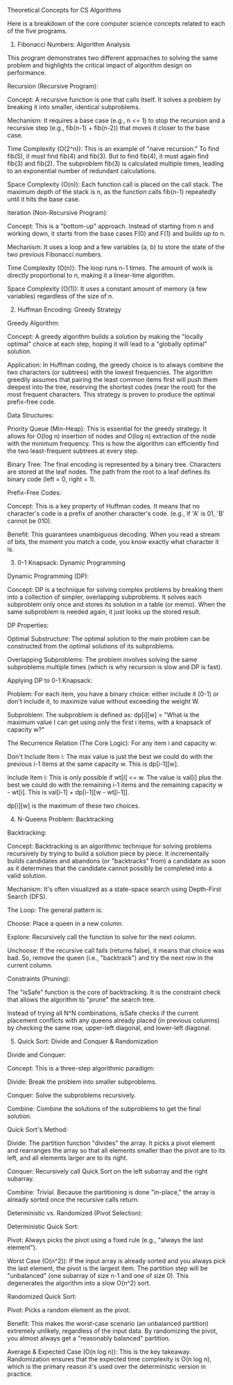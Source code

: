 Theoretical Concepts for CS Algorithms

Here is a breakdown of the core computer science concepts related to each of the five programs.

1. Fibonacci Numbers: Algorithm Analysis

This program demonstrates two different approaches to solving the same problem and highlights the critical impact of algorithm design on performance.

Recursion (Recursive Program):

Concept: A recursive function is one that calls itself. It solves a problem by breaking it into smaller, identical subproblems.

Mechanism: It requires a base case (e.g., n <= 1) to stop the recursion and a recursive step (e.g., fib(n-1) + fib(n-2)) that moves it closer to the base case.

Time Complexity (O(2^n)): This is an example of "naive recursion." To find fib(5), it must find fib(4) and fib(3). But to find fib(4), it must again find fib(3) and fib(2). The subproblem fib(3) is calculated multiple times, leading to an exponential number of redundant calculations.

Space Complexity (O(n)): Each function call is placed on the call stack. The maximum depth of the stack is n, as the function calls fib(n-1) repeatedly until it hits the base case.

Iteration (Non-Recursive Program):

Concept: This is a "bottom-up" approach. Instead of starting from n and working down, it starts from the base cases F(0) and F(1) and builds up to n.

Mechanism: It uses a loop and a few variables (a, b) to store the state of the two previous Fibonacci numbers.

Time Complexity (O(n)): The loop runs n-1 times. The amount of work is directly proportional to n, making it a linear-time algorithm.

Space Complexity (O(1)): It uses a constant amount of memory (a few variables) regardless of the size of n.

2. Huffman Encoding: Greedy Strategy

Greedy Algorithm:

Concept: A greedy algorithm builds a solution by making the "locally optimal" choice at each step, hoping it will lead to a "globally optimal" solution.

Application: In Huffman coding, the greedy choice is to always combine the two characters (or subtrees) with the lowest frequencies. The algorithm greedily assumes that pairing the least common items first will push them deepest into the tree, reserving the shortest codes (near the root) for the most frequent characters. This strategy is proven to produce the optimal prefix-free code.

Data Structures:

Priority Queue (Min-Heap): This is essential for the greedy strategy. It allows for O(log n) insertion of nodes and O(log n) extraction of the node with the minimum frequency. This is how the algorithm can efficiently find the two least-frequent subtrees at every step.

Binary Tree: The final encoding is represented by a binary tree. Characters are stored at the leaf nodes. The path from the root to a leaf defines its binary code (left = 0, right = 1).

Prefix-Free Codes:

Concept: This is a key property of Huffman codes. It means that no character's code is a prefix of another character's code. (e.g., if 'A' is 01, 'B' cannot be 010).

Benefit: This guarantees unambiguous decoding. When you read a stream of bits, the moment you match a code, you know exactly what character it is.

3. 0-1 Knapsack: Dynamic Programming

Dynamic Programming (DP):

Concept: DP is a technique for solving complex problems by breaking them into a collection of simpler, overlapping subproblems. It solves each subproblem only once and stores its solution in a table (or memo). When the same subproblem is needed again, it just looks up the stored result.

DP Properties:

Optimal Substructure: The optimal solution to the main problem can be constructed from the optimal solutions of its subproblems.

Overlapping Subproblems: The problem involves solving the same subproblems multiple times (which is why recursion is slow and DP is fast).

Applying DP to 0-1 Knapsack:

Problem: For each item, you have a binary choice: either include it (0-1) or don't include it, to maximize value without exceeding the weight W.

Subproblem: The subproblem is defined as: dp[i][w] = "What is the maximum value I can get using only the first i items, with a knapsack of capacity w?"

The Recurrence Relation (The Core Logic):
For any item i and capacity w:

Don't Include Item i: The max value is just the best we could do with the previous i-1 items at the same capacity w. This is dp[i-1][w].

Include Item i: This is only possible if wt[i] <= w. The value is val[i] plus the best we could do with the remaining i-1 items and the remaining capacity w - wt[i]. This is val[i-1] + dp[i-1][w - wt[i-1]].

dp[i][w] is the maximum of these two choices.

4. N-Queens Problem: Backtracking

Backtracking:

Concept: Backtracking is an algorithmic technique for solving problems recursively by trying to build a solution piece by piece. It incrementally builds candidates and abandons (or "backtracks" from) a candidate as soon as it determines that the candidate cannot possibly be completed into a valid solution.

Mechanism: It's often visualized as a state-space search using Depth-First Search (DFS).

The Loop: The general pattern is:

Choose: Place a queen in a new column.

Explore: Recursively call the function to solve for the next column.

Unchoose: If the recursive call fails (returns false), it means that choice was bad. So, remove the queen (i.e., "backtrack") and try the next row in the current column.

Constraints (Pruning):

The "isSafe" function is the core of backtracking. It is the constraint check that allows the algorithm to "prune" the search tree.

Instead of trying all N^N combinations, isSafe checks if the current placement conflicts with any queens already placed (in previous columns) by checking the same row, upper-left diagonal, and lower-left diagonal.

5. Quick Sort: Divide and Conquer & Randomization

Divide and Conquer:

Concept: This is a three-step algorithmic paradigm:

Divide: Break the problem into smaller subproblems.

Conquer: Solve the subproblems recursively.

Combine: Combine the solutions of the subproblems to get the final solution.

Quick Sort's Method:

Divide: The partition function "divides" the array. It picks a pivot element and rearranges the array so that all elements smaller than the pivot are to its left, and all elements larger are to its right.

Conquer: Recursively call Quick Sort on the left subarray and the right subarray.

Combine: Trivial. Because the partitioning is done "in-place," the array is already sorted once the recursive calls return.

Deterministic vs. Randomized (Pivot Selection):

Deterministic Quick Sort:

Pivot: Always picks the pivot using a fixed rule (e.g., "always the last element").

Worst Case (O(n^2)): If the input array is already sorted and you always pick the last element, the pivot is the largest item. The partition step will be "unbalanced" (one subarray of size n-1 and one of size 0). This degenerates the algorithm into a slow O(n^2) sort.

Randomized Quick Sort:

Pivot: Picks a random element as the pivot.

Benefit: This makes the worst-case scenario (an unbalanced partition) extremely unlikely, regardless of the input data. By randomizing the pivot, you almost always get a "reasonably balanced" partition.

Average & Expected Case (O(n log n)): This is the key takeaway. Randomization ensures that the expected time complexity is O(n log n), which is the primary reason it's used over the deterministic version in practice.